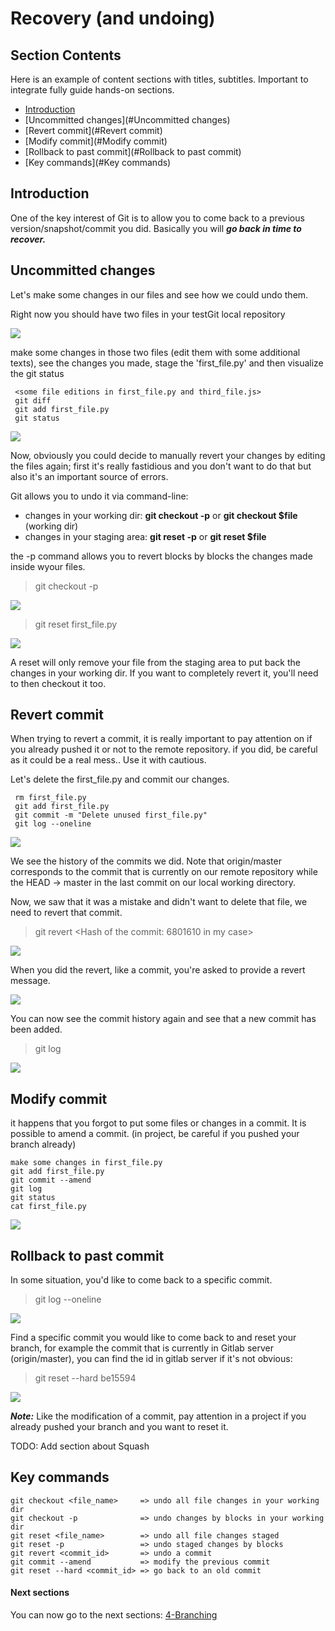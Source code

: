 # Recovery (and undoing)

## Section Contents

Here is an example of content sections with titles, subtitles. Important to integrate fully guide hands-on sections.

* [Introduction](#Introduction)
* [Uncommitted changes](#Uncommitted changes)
* [Revert commit](#Revert commit)
* [Modify commit](#Modify commit)
* [Rollback to past commit](#Rollback to past commit)
* [Key commands](#Key commands)

## Introduction

One of the key interest of Git is to allow you to come back to a previous version/snapshot/commit you did.
Basically you will ***go back in time to recover.***


## Uncommitted changes

Let's make some changes in our files and see how we could undo them.

Right now you should have two files in your testGit local repository

![](../pics/test_git_repo.png)

make some changes in those two files (edit them with some additional texts), see the changes you made, stage the 'first_file.py' and then visualize the git status

```
 <some file editions in first_file.py and third_file.js>
 git diff
 git add first_file.py
 git status
```

![](../pics/status_uncommitted.png)

Now, obviously you could decide to manually revert your changes by editing the files again; first it's really fastidious and you don't want to do that but also it's an important source of errors.

Git allows you to undo it via command-line:
-    changes in your working dir: **git checkout -p** or **git checkout $file** (working dir)
-    changes in your staging area: **git reset -p** or **git reset $file**

the -p command allows you to revert blocks by blocks the changes made inside wyour files.

> git checkout -p

![](../pics/checkout_uncommitted.png)

> git reset first_file.py

![](../pics/reset_uncommitted.png)

A reset will only remove your file from the staging area to put back the changes in your working dir. If you want to completely revert it, you'll need to then checkout it too.

## Revert commit

When trying to revert a commit, it is really important to pay attention on if you already pushed it or not to the remote repository. if you did, be careful as it could be a real mess.. Use it with cautious.

Let's delete the first_file.py and commit our changes.

```
 rm first_file.py
 git add first_file.py
 git commit -m "Delete unused first_file.py"
 git log --oneline
```

![](../pics/delete_log.png)

We see the history of the commits we did. Note that origin/master corresponds to the commit that is currently on our remote repository while the HEAD -> master in the last commit on our local working directory.

Now, we saw that it was a mistake and didn't want to delete that file, we need to revert that commit.

> git revert <Hash of the commit: 6801610 in my case>

![](../pics/git_revert_0.png)

When you did the revert, like a commit, you're asked to provide a revert message.

![](../pics/revert_commit.png)

You can now see the commit history again and see that a new commit has been added.
> git log

![](../pics/git_logs_1.png)

## Modify commit

it happens that you forgot to put some files or changes in a commit. It is possible to amend a commit. (in project, be careful if you pushed your branch already)

```
make some changes in first_file.py
git add first_file.py
git commit --amend
git log
git status
cat first_file.py
```

![](../pics/amend_commit.png)

## Rollback to past commit

In some situation, you'd like to come back to a specific commit.

 > git log --oneline

 ![](../pics/reset_log.png)

 Find a specific commit you would like to come back to and reset your branch, for example the commit that is currently in Gitlab server (origin/master), you can find the id in gitlab server if it's not obvious:

 > git reset --hard be15594

 ![](../pics/git_reset_hard.png)

***Note:*** Like the modification of a commit, pay attention in a project if you already pushed your branch and you want to reset it.

TODO: Add section about Squash

## Key commands

```
git checkout <file_name>     => undo all file changes in your working dir
git checkout -p              => undo changes by blocks in your working dir
git reset <file_name>        => undo all file changes staged
git reset -p                 => undo staged changes by blocks
git revert <commit_id>       => undo a commit
git commit --amend           => modify the previous commit
git reset --hard <commit_id> => go back to an old commit
```

#### Next sections

You can now go to the next sections: [4-Branching](4-Branching)

